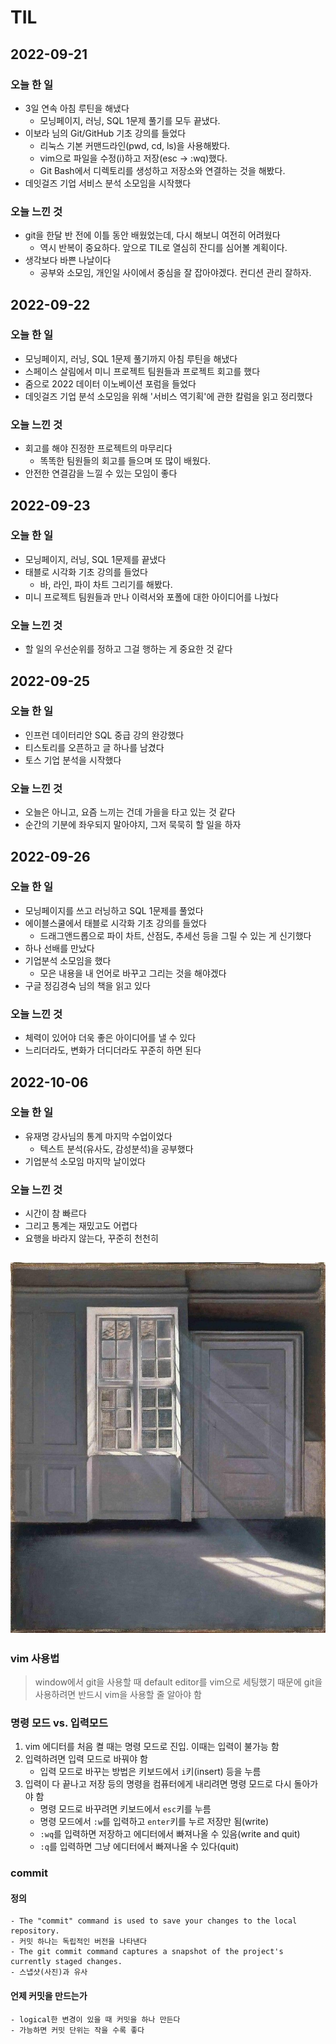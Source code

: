 # TIL

## 2022-09-21

### 오늘 한 일
- 3일 연속 아침 루틴을 해냈다
    - 모닝페이지, 러닝, SQL 1문제 풀기를 모두 끝냈다.
- 이보라 님의 Git/GitHub 기초 강의를 들었다
    - 리눅스 기본 커맨드라인(pwd, cd, ls)을 사용해봤다.
    - vim으로 파일을 수정(i)하고 저장(esc -> :wq)했다.
    - Git Bash에서 디렉토리를 생성하고 저장소와 연결하는 것을 해봤다.
- 데잇걸즈 기업 서비스 분석 소모임을 시작했다
### 오늘 느낀 것
- git을 한달 반 전에 이틀 동안 배웠었는데, 다시 해보니 여전히 어려웠다 
    - 역시 반복이 중요하다. 앞으로 TIL로 열심히 잔디를 심어볼 계획이다.
- 생각보다 바쁜 나날이다 
    - 공부와 소모임, 개인일 사이에서 중심을 잘 잡아야겠다. 컨디션 관리 잘하자.

## 2022-09-22
### 오늘 한 일
- 모닝페이지, 러닝, SQL 1문제 풀기까지 아침 루틴을 해냈다
- 스페이스 살림에서 미니 프로젝트 팀원들과 프로젝트 회고를 했다
- 줌으로 2022 데이터 이노베이션 포럼을 들었다
- 데잇걸즈 기업 분석 소모임을 위해 '서비스 역기획'에 관한 칼럼을 읽고 정리했다
### 오늘 느낀 것
- 회고를 해야 진정한 프로젝트의 마무리다
    - 똑똑한 팀원들의 회고를 들으며 또 많이 배웠다.
- 안전한 연결감을 느낄 수 있는 모임이 좋다

## 2022-09-23

### 오늘 한 일
- 모닝페이지, 러닝, SQL 1문제를 끝냈다
- 태블로 시각화 기초 강의를 들었다
    - 바, 라인, 파이 차트 그리기를 해봤다.
- 미니 프로젝트 팀원들과 만나 이력서와 포폴에 대한 아이디어를 나눴다 

### 오늘 느낀 것
- 할 일의 우선순위를 정하고 그걸 행하는 게 중요한 것 같다

## 2022-09-25

### 오늘 한 일
- 인프런 데이터리안 SQL 중급 강의 완강했다
- 티스토리를 오픈하고 글 하나를 남겼다
- 토스 기업 분석을 시작했다

### 오늘 느낀 것
- 오늘은 아니고, 요즘 느끼는 건데 가을을 타고 있는 것 같다
- 순간의 기분에 좌우되지 말아야지, 그저 묵묵히 할 일을 하자

## 2022-09-26

### 오늘 한 일
- 모닝페이지를 쓰고 러닝하고 SQL 1문제를 풀었다
- 에이블스쿨에서 태블로 시각화 기초 강의를 들었다
    - 드래그앤드롭으로 파이 차트, 산점도, 추세선 등을 그릴 수 있는 게 신기했다
- 하나 선배를 만났다
- 기업분석 소모임을 했다
    - 모은 내용을 내 언어로 바꾸고 그리는 것을 해야겠다
- 구글 정김경숙 님의 책을 읽고 있다
### 오늘 느낀 것
- 체력이 있어야 더욱 좋은 아이디어를 낼 수 있다
- 느리더라도, 변화가 더디더라도 꾸준히 하면 된다

## 2022-10-06
### 오늘 한 일
- 유재명 강사님의 통계 마지막 수업이었다
    - 텍스트 분석(유사도, 감성분석)을 공부했다
- 기업분석 소모임 마지막 날이었다

### 오늘 느낀 것
- 시간이 참 빠르다
- 그리고 통계는 재밌고도 어렵다
- 요행을 바라지 않는다, 꾸준히 천천히

![0123](./img/0123.jpg)
---
### vim 사용법
> window에서 git을 사용할 때 default editor를 vim으로 세팅했기 때문에 git을 사용하려면 반드시 vim을 사용할 줄 알아야 함

### 명령 모드 vs. 입력모드
1. vim 에디터를 처음 켤 때는 명령 모드로 진입. 이때는 입력이 불가능 함
2. 입력하려면 입력 모드로 바꿔야 함
    - 입력 모드로 바꾸는 방법은 키보드에서 `i`키(insert) 등을 누름
4. 입력이 다 끝나고 저장 등의 명령을 컴퓨터에게 내리려면 명령 모드로 다시 돌아가야 함
    - 명령 모드로 바꾸려면 키보드에서 `esc`키를 누름
    - 명령 모드에서 `:w`를 입력하고 `enter`키를 누르 저장만 됨(write)
    - `:wq`를 입력하면 저장하고 에디터에서 빠져나올 수 있음(write and quit)
    - `:q`를 입력하면 그냥 에디터에서 빠져나올 수 있다(quit)

### commit
#### 정의
    - The "commit" command is used to save your changes to the local repository.
    - 커밋 하나는 독립적인 버전을 나타낸다
    - The git commit command captures a snapshot of the project's currently staged changes.
    - 스냅샷(사진)과 유사

#### 언제 커밋을 만드는가
    - logical한 변경이 있을 때 커밋을 하나 만든다
    - 가능하면 커밋 단위는 작을 수록 좋다